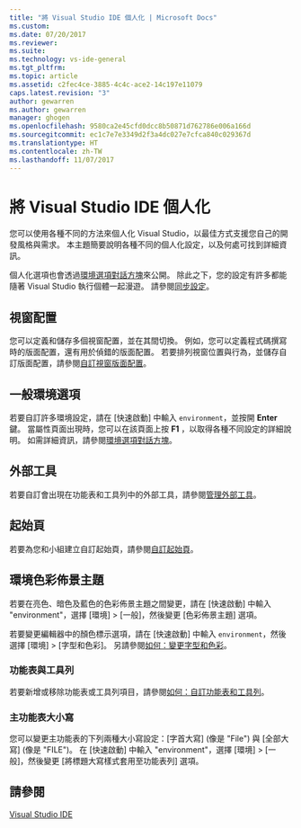 ```yaml
---
title: "將 Visual Studio IDE 個人化 | Microsoft Docs"
ms.custom: 
ms.date: 07/20/2017
ms.reviewer: 
ms.suite: 
ms.technology: vs-ide-general
ms.tgt_pltfrm: 
ms.topic: article
ms.assetid: c2fec4ce-3885-4c4c-ace2-14c197e11079
caps.latest.revision: "3"
author: gewarren
ms.author: gewarren
manager: ghogen
ms.openlocfilehash: 9580ca2e45cfd0dcc8b50871d762786e006a166d
ms.sourcegitcommit: ec1c7e7e3349d2f3a4dc027e7cfca840c029367d
ms.translationtype: HT
ms.contentlocale: zh-TW
ms.lasthandoff: 11/07/2017
---
```

# <a name="personalize-the-visual-studio-ide"></a>將 Visual Studio IDE 個人化
您可以使用各種不同的方法來個人化 Visual Studio，以最佳方式支援您自己的開發風格與需求。 本主題簡要說明各種不同的個人化設定，以及何處可找到詳細資訊。

個人化選項也會透過[環境選項對話方塊](../ide/reference/environment-options-dialog-box.md)來公開。 除此之下，您的設定有許多都能隨著 Visual Studio 執行個體一起漫遊。 請參閱[同步設定](../ide/synchronized-settings-in-visual-studio.md)。

## <a name="window-layouts"></a>視窗配置
您可以定義和儲存多個視窗配置，並在其間切換。 例如，您可以定義程式碼撰寫時的版面配置，還有用於偵錯的版面配置。 若要排列視窗位置與行為，並儲存自訂版面配置，請參閱[自訂視窗版面配置](../ide/customizing-window-layouts-in-visual-studio.md)。  

## <a name="general-environment-options"></a>一般環境選項
若要自訂許多環境設定，請在 [快速啟動] 中輸入 `environment`，並按開 **Enter** 鍵。 當屬性頁面出現時，您可以在該頁面上按  **F1** ，以取得各種不同設定的詳細說明。 如需詳細資訊，請參閱[環境選項對話方塊](../ide/reference/environment-options-dialog-box.md)。  

## <a name="external-tools"></a>外部工具
若要自訂會出現在功能表和工具列中的外部工具，請參閱[管理外部工具](../ide/managing-external-tools.md)。  

## <a name="start-page"></a>起始頁
若要為您和小組建立自訂起始頁，請參閱[自訂起始頁](../ide/customizing-the-start-page-for-visual-studio.md)。

## <a name="environment-color-themes"></a>環境色彩佈景主題
若要在亮色、暗色及藍色的色彩佈景主題之間變更，請在 [快速啟動] 中輸入 "environment"，選擇 [環境] > [一般]，然後變更 [色彩佈景主題] 選項。

若要變更編輯器中的顏色標示選項，請在 [快速啟動] 中輸入 `environment`，然後選擇 [環境] > [字型和色彩]。 另請參閱[如何：變更字型和色彩](../ide/how-to-change-fonts-and-colors-in-visual-studio.md)。  

### <a name="menus-and-toolbars"></a>功能表與工具列
若要新增或移除功能表或工具列項目，請參閱[如何：自訂功能表和工具列](../ide/how-to-customize-menus-and-toolbars-in-visual-studio.md)。  

### <a name="main-menu-casing"></a>主功能表大小寫
您可以變更主功能表的下列兩種大小寫設定：[字首大寫] (像是 "File") 與 [全部大寫] (像是 "FILE")。 在 [快速啟動] 中輸入 "environment"，選擇 [環境] > [一般]，然後變更 [將標題大寫樣式套用至功能表列] 選項。

## <a name="see-also"></a>請參閱
[Visual Studio IDE](../ide/visual-studio-ide.md)
